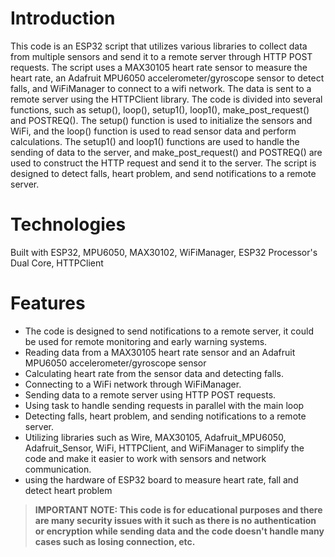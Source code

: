 # Introduction
This code is an ESP32 script that utilizes various libraries to collect data from multiple sensors and send it to a remote server through HTTP POST requests. The script uses a MAX30105 heart rate sensor to measure the heart rate, an Adafruit MPU6050 accelerometer/gyroscope sensor to detect falls, and WiFiManager to connect to a wifi network. The data is sent to a remote server using the HTTPClient library. The code is divided into several functions, such as setup(), loop(), setup1(), loop1(), make_post_request() and POSTREQ(). The setup() function is used to initialize the sensors and WiFi, and the loop() function is used to read sensor data and perform calculations. The setup1() and loop1() functions are used to handle the sending of data to the server, and make_post_request() and POSTREQ() are used to construct the HTTP request and send it to the server. The script is designed to detect falls, heart problem, and send notifications to a remote server.

# Technologies
Built with ESP32, MPU6050, MAX30102, WiFiManager, ESP32 Processor's Dual Core, HTTPClient

# Features
- The code is designed to send notifications to a remote server, it could be used for remote monitoring and early warning systems.
- Reading data from a MAX30105 heart rate sensor and an Adafruit MPU6050 accelerometer/gyroscope sensor
- Calculating heart rate from the sensor data and detecting falls.
- Connecting to a WiFi network through WiFiManager.
- Sending data to a remote server using HTTP POST requests.
- Using task to handle sending requests in parallel with the main loop
- Detecting falls, heart problem, and sending notifications to a remote server.
- Utilizing libraries such as Wire, MAX30105, Adafruit_MPU6050, Adafruit_Sensor, WiFi, HTTPClient, and WiFiManager to simplify the code and make it easier to work with sensors and network communication.
- using the hardware of ESP32 board to measure heart rate, fall and detect heart problem

> **IMPORTANT NOTE: This code is for educational purposes and there are many security issues with it such as there is no authentication or encryption while sending data and the code doesn't handle many cases such as losing connection, etc.** 
